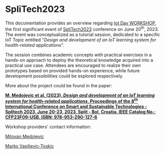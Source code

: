 # SpliTech2023

This documentation provides an overview regarding [Iot Day WORKSHOP](https://iotday.splitech.org/), the first significant event of [SpliTech2023](https://2023.splitech.org/home) conference on June 20<sup>th</sup>, 2023. The event was conceptualized as a tutorial session, dedicated to a specific IoT Topic entitled "_Design and development of an IoT learning system for health-related applications_".

The session combines academic concepts with practical exercises in a hands-on approach to deploy the theoretical knowledge acquired into a practical use case. Attendees are encouraged to realize their own prototypes based on provided hands-on experience, while future development possibilities could be explored respectively.

More about the project could be found in the paper:

[**M. Medojevic et al. (2023), _Design and development of an IoT learning system for health-related applications_, Proceedings of the 8<sup>th</sup> International Conference on Smart and Sustainable Technologies - Splitech 2023, June 20-23, 2023, Split - Bol, Croatia. IEEE Catalog No.: CFP23F09-USB, ISBN: 978-953-290-127-6**](https://github.com/EnergyPulse/SpliTech2023/blob/main/Design%20and%20development%20of%20an%20IoT%20learning%20system%20for%20health-related%20applications.pdf)

Workshop providers' contact information:
 
[Milovan Medojevic](https://www.linkedin.com/in/milovan-medojevic/)

[Marko Vasiljevic-Toskic](https://www.linkedin.com/in/marko-vasiljevic-toskic-895588151/)
